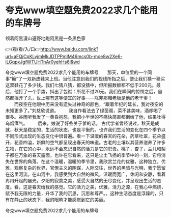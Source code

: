 # 夸克www填空题免费2022求几个能用的车牌号
领着阿黑漫山遍野地跑阿黑是一条黑色家

👉/观/看/入/口👉http://www.baidu.com/link?url=aFQjCpKLyjmMkJDTPPmIM46mcs0b-moe8w2Xe6-iLGqpxJgfWTUHTnAr0yehHs6i&wd

夸克www填空题免费2022求几个能用的车牌号　　那天，单位里的一个同事“簸”了一双新皮鞋来上班。当他注意到我们的视线所指之后，便让我们猜一猜买这双鞋花了多少钱。我们七猜八猜，都没猜中，但所报数额都不低于200元。最后，他打了一个手势，抖出了包袱：所花不过20元。我们在瞬间的惊愕之后，自然都摇开了头，世上哪有这等便宜的好事——除非那鞋老板是他的老干爹！
　　而夜空在他眼中历来没有遗失过神奇的颜色，“跟着年纪的延长，我对夜空的未知更多了。”刘慈欣说道。
　　我自作看法去了绿茵阁，菜不甚美味，酒却喝了很多。谷雨听我发了一黄昏抱怨，我把小半世的不痛快简直都倒给了他，结果吐得乌烟瘴气。
　　后来，娘说了好些关于爹的话。
古代学者曾经说过，秋天是成就，秋天是稳定的，生活的状态，也是平衡的。也许我们生活的变化在四个季节以不同形式出现的生态变化中很普遍。看一下温暖的春天的花朵，药草吐翠，花朵盛开，花香四溢，新鲜的空气都呈现出春天的味道。古老的土壤以其营养滋养了许多生物，在它的心中，永远不会忘记自然的活力是它的职责。桃子，杏子，兰儿和梨子都在万象的春天露面，也许在它看来，这只是尘土飞扬的季节中的一刻，它将消失在世界的角落。在这个温暖，温暖的季节里，我欣赏兰花的优雅，这种独立，优雅，观察复杂的世界，官僚主义的阴谋，人际交往，世界的黑暗与光明，我宁愿留在这里河流。在山河中，我感受到大自然的微风，温暖而宽广，休闲和安静，看着冉冉升起的晨光，夕阳的寂寞之美，感受大自然的无尽变化，并呈现出生活的态度。看，这是春天给我的感觉。它的活力之美，优雅，活力之源，在我心中燃烧，赋予我无限的力量，升华了我的沉思，沉思和尊严。。这种生活态度是浮躁的，只有在静止的状态下，我的眼睛才能感觉到它的美丽。

夸克www填空题免费2022求几个能用的车牌号
